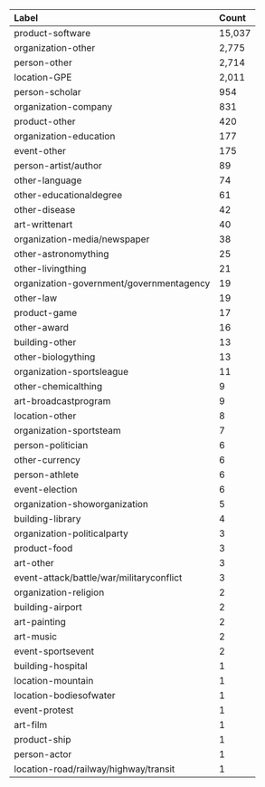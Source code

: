 | Label                                    | Count   |
|:-----------------------------------------|:--------|
| product-software                         | 15,037  |
| organization-other                       | 2,775   |
| person-other                             | 2,714   |
| location-GPE                             | 2,011   |
| person-scholar                           | 954     |
| organization-company                     | 831     |
| product-other                            | 420     |
| organization-education                   | 177     |
| event-other                              | 175     |
| person-artist/author                     | 89      |
| other-language                           | 74      |
| other-educationaldegree                  | 61      |
| other-disease                            | 42      |
| art-writtenart                           | 40      |
| organization-media/newspaper             | 38      |
| other-astronomything                     | 25      |
| other-livingthing                        | 21      |
| organization-government/governmentagency | 19      |
| other-law                                | 19      |
| product-game                             | 17      |
| other-award                              | 16      |
| building-other                           | 13      |
| other-biologything                       | 13      |
| organization-sportsleague                | 11      |
| other-chemicalthing                      | 9       |
| art-broadcastprogram                     | 9       |
| location-other                           | 8       |
| organization-sportsteam                  | 7       |
| person-politician                        | 6       |
| other-currency                           | 6       |
| person-athlete                           | 6       |
| event-election                           | 6       |
| organization-showorganization            | 5       |
| building-library                         | 4       |
| organization-politicalparty              | 3       |
| product-food                             | 3       |
| art-other                                | 3       |
| event-attack/battle/war/militaryconflict | 3       |
| organization-religion                    | 2       |
| building-airport                         | 2       |
| art-painting                             | 2       |
| art-music                                | 2       |
| event-sportsevent                        | 2       |
| building-hospital                        | 1       |
| location-mountain                        | 1       |
| location-bodiesofwater                   | 1       |
| event-protest                            | 1       |
| art-film                                 | 1       |
| product-ship                             | 1       |
| person-actor                             | 1       |
| location-road/railway/highway/transit    | 1       |
